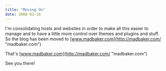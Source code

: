 ```yaml
---
title: "Moving On"
date: 2008-03-16
---
```


I'm consolidating hosts and websites in order to make all this easier to manage and to have a little more control over themes and plugins and stuff.  So the blog has been moved to [www.madbaker.com](http://madbaker.com/ "madbaker.com")

That's [www.madbaker.com](http://madbaker.com/ "madbaker.com") 

See you there!
